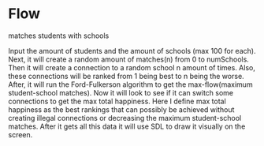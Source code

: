 # Flow
matches students with schools

Input the amount of students and the amount of schools (max 100 for each). 
Next, it will create a random amount of matches(n) from 0 to numSchools.
Then it will create a connection to a random school n amount of times.
Also, these connections will be ranked from 1 being best to n being the worse.
After, it will run the Ford-Fulkerson algorithm to get the max-flow(maximum student-school matches).
Now it will look to see if it can switch some connections to get the max total happiness.
Here I define max total happiness as the best rankings that can possibly be achieved without creating illegal connections or decreasing the maximum student-school matches.
After it gets all this data it will use SDL to draw it visually on the screen.
